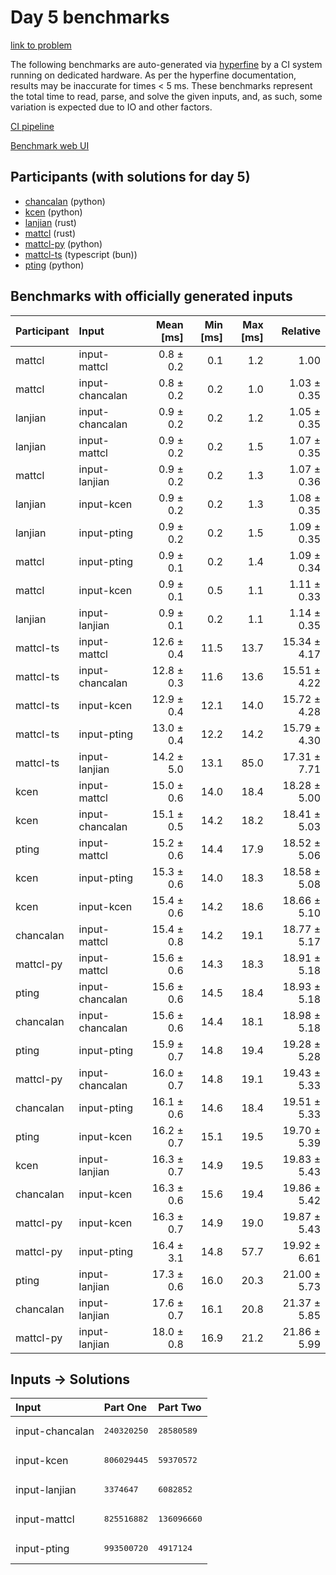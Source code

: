 # Day 5 benchmarks

[link to problem](https://adventofcode.com/2023/day/5)

The following benchmarks are auto-generated via
[hyperfine](https://github.com/sharkdp/hyperfine) by a CI system running on
dedicated hardware. As per the hyperfine documentation, results may be
inaccurate for times < 5 ms. These benchmarks represent the total time to read,
parse, and solve the given inputs, and, as such, some variation is expected due
to IO and other factors.

[CI pipeline](http://ci.papercode.net:8080/teams/main/pipelines/aoc2023)

[Benchmark web UI](https://aoc.ancalagon.black)


## Participants (with solutions for day 5)

- [chancalan](https://github.com/chancalan/aoc2023) (python)
- [kcen](https://github.com/kcen/aoc2023) (python)
- [lanjian](https://github.com/lanjian/aoc-2023) (rust)
- [mattcl](https://github.com/mattcl/aoc2023) (rust)
- [mattcl-py](https://github.com/mattcl/aoc2023-py) (python)
- [mattcl-ts](https://github.com/mattcl/aoc2023-js) (typescript (bun))
- [pting](https://github.com/pting/aoc2023) (python)


## Benchmarks with officially generated inputs

| Participant | Input | Mean [ms] | Min [ms] | Max [ms] | Relative |
|:---|:---|---:|---:|---:|---:|
| mattcl | input-mattcl | 0.8 ± 0.2 | 0.1 | 1.2 | 1.00 |
| mattcl | input-chancalan | 0.8 ± 0.2 | 0.2 | 1.0 | 1.03 ± 0.35 |
| lanjian | input-chancalan | 0.9 ± 0.2 | 0.2 | 1.2 | 1.05 ± 0.35 |
| lanjian | input-mattcl | 0.9 ± 0.2 | 0.2 | 1.5 | 1.07 ± 0.35 |
| mattcl | input-lanjian | 0.9 ± 0.2 | 0.2 | 1.3 | 1.07 ± 0.36 |
| lanjian | input-kcen | 0.9 ± 0.2 | 0.2 | 1.3 | 1.08 ± 0.35 |
| lanjian | input-pting | 0.9 ± 0.2 | 0.2 | 1.5 | 1.09 ± 0.35 |
| mattcl | input-pting | 0.9 ± 0.1 | 0.2 | 1.4 | 1.09 ± 0.34 |
| mattcl | input-kcen | 0.9 ± 0.1 | 0.5 | 1.1 | 1.11 ± 0.33 |
| lanjian | input-lanjian | 0.9 ± 0.1 | 0.2 | 1.1 | 1.14 ± 0.35 |
| mattcl-ts | input-mattcl | 12.6 ± 0.4 | 11.5 | 13.7 | 15.34 ± 4.17 |
| mattcl-ts | input-chancalan | 12.8 ± 0.3 | 11.6 | 13.6 | 15.51 ± 4.22 |
| mattcl-ts | input-kcen | 12.9 ± 0.4 | 12.1 | 14.0 | 15.72 ± 4.28 |
| mattcl-ts | input-pting | 13.0 ± 0.4 | 12.2 | 14.2 | 15.79 ± 4.30 |
| mattcl-ts | input-lanjian | 14.2 ± 5.0 | 13.1 | 85.0 | 17.31 ± 7.71 |
| kcen | input-mattcl | 15.0 ± 0.6 | 14.0 | 18.4 | 18.28 ± 5.00 |
| kcen | input-chancalan | 15.1 ± 0.5 | 14.2 | 18.2 | 18.41 ± 5.03 |
| pting | input-mattcl | 15.2 ± 0.6 | 14.4 | 17.9 | 18.52 ± 5.06 |
| kcen | input-pting | 15.3 ± 0.6 | 14.0 | 18.3 | 18.58 ± 5.08 |
| kcen | input-kcen | 15.4 ± 0.6 | 14.2 | 18.6 | 18.66 ± 5.10 |
| chancalan | input-mattcl | 15.4 ± 0.8 | 14.2 | 19.1 | 18.77 ± 5.17 |
| mattcl-py | input-mattcl | 15.6 ± 0.6 | 14.3 | 18.3 | 18.91 ± 5.18 |
| pting | input-chancalan | 15.6 ± 0.6 | 14.5 | 18.4 | 18.93 ± 5.18 |
| chancalan | input-chancalan | 15.6 ± 0.6 | 14.4 | 18.1 | 18.98 ± 5.18 |
| pting | input-pting | 15.9 ± 0.7 | 14.8 | 19.4 | 19.28 ± 5.28 |
| mattcl-py | input-chancalan | 16.0 ± 0.7 | 14.8 | 19.1 | 19.43 ± 5.33 |
| chancalan | input-pting | 16.1 ± 0.6 | 14.6 | 18.4 | 19.51 ± 5.33 |
| pting | input-kcen | 16.2 ± 0.7 | 15.1 | 19.5 | 19.70 ± 5.39 |
| kcen | input-lanjian | 16.3 ± 0.7 | 14.9 | 19.5 | 19.83 ± 5.43 |
| chancalan | input-kcen | 16.3 ± 0.6 | 15.6 | 19.4 | 19.86 ± 5.42 |
| mattcl-py | input-kcen | 16.3 ± 0.7 | 14.9 | 19.0 | 19.87 ± 5.43 |
| mattcl-py | input-pting | 16.4 ± 3.1 | 14.8 | 57.7 | 19.92 ± 6.61 |
| pting | input-lanjian | 17.3 ± 0.6 | 16.0 | 20.3 | 21.00 ± 5.73 |
| chancalan | input-lanjian | 17.6 ± 0.7 | 16.1 | 20.8 | 21.37 ± 5.85 |
| mattcl-py | input-lanjian | 18.0 ± 0.8 | 16.9 | 21.2 | 21.86 ± 5.99 |


## Inputs -> Solutions

| Input | Part One | Part Two |
|:---|:---|:---|
|input-chancalan|<pre>240320250</pre>|<pre>28580589</pre>|
|input-kcen|<pre>806029445</pre>|<pre>59370572</pre>|
|input-lanjian|<pre>3374647</pre>|<pre>6082852</pre>|
|input-mattcl|<pre>825516882</pre>|<pre>136096660</pre>|
|input-pting|<pre>993500720</pre>|<pre>4917124</pre>|